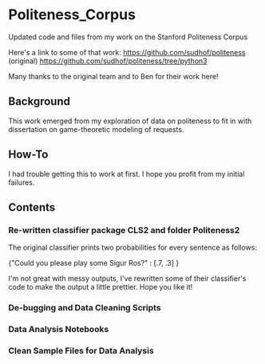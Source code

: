 # Politeness_Corpus
Updated code and files from my work on the Stanford Politeness Corpus

Here's a link to some of that work: 
https://github.com/sudhof/politeness (original) 
https://github.com/sudhof/politeness/tree/python3

Many thanks to the original team and to Ben for their work here! 

## Background
This work emerged from my exploration of data on politeness to fit in with dissertation on game-theoretic modeling of requests. 

## How-To
I had trouble getting this to work at first. I hope you profit from my initial failures. 

## Contents

### Re-written classifier package CLS2 and folder Politeness2

The original classifier prints two probabilities for every sentence as follows: 

\{"Could you please play some Sigur Ros?" : \[.7, .3\] \}

I'm not great with messy outputs, I've rewritten some of their classifier's code to make the output a little prettier. Hope you like it! 

### De-bugging and Data Cleaning Scripts


### Data Analysis Notebooks

### Clean Sample Files for Data Analysis

